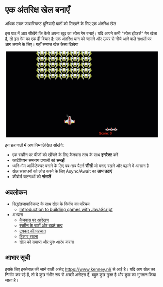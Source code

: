 # एक अंतरिक्ष खेल बनाएँ

अधिक उन्नत जावास्क्रिप्ट बुनियादी बातों को सिखाने के लिए एक अंतरिक्ष खेल

इस पाठ में आप सीखेंगे कि कैसे अपना खुद का स्पेस गेम बनाएं। यदि आपने कभी "स्पेस इंवेडर्स" गेम खेला है, तो इस गेम का एक ही विचार है: एक अंतरिक्ष यान को चलाने और ऊपर से नीचे आने वाले राक्षसों पर आग लगाने के लिए। यहाँ समाप्त खेल कैसा दिखेगा

![खत्म हुआ खेल](../images/pewpew.gif)

इन छह पाठों में आप निम्नलिखित सीखेंगे:

- एक स्क्रीन पर चीजों को खींचने के लिए कैनवास तत्व के साथ **इनरैक्ट** करें
- कार्टेशियन समन्वय प्रणाली को **समझें**
- ध्वनि-गेम आर्किटेक्चर बनाने के लिए पब-सब पैटर्न **सीखें** जो बनाए रखने और बढ़ाने में आसान है
- खेल संसाधनों को लोड करने के लिए Async/Await का **लाभ उठाएं**
- कीबोर्ड घटनाओं को **संभालें**

## अवलोकन

- सिद्धांतजावास्क्रिप्ट के साथ खेल के निर्माण का परिचय
  - [Introduction to building games with JavaScript](1-introduction/README.md)
- अभ्यास
  - [कैनवास पर आरेखण](../2-drawing-to-canvas/README.hi.md)
  - [स्क्रीन के चारों ओर बढ़ते तत्व](../3-moving-elements-around/README.hi.md)
  - [टक्कर की पहचान](../4-collision-detection/README.hi.md)
  - [हिसाब रखना](../5-keeping-score/README.hi.md)
  - [खेल को समाप्त और पुनः आरंभ करना](../6-end-condition/README.hi.md)

## आभार सूची

इसके लिए इस्तेमाल की जाने वाली असेट् https://www.kenney.nl/ से आई है।
यदि आप खेल का निर्माण कर रहे हैं, तो ये कुछ गंभीर रूप से अच्छी असेट्स हैं, बहुत कुछ मुफ्त है और कुछ का भुगतान किया जाता है।
